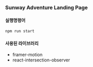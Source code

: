 ### Sunway Adventure Landing Page

#### 실행명령어

```bash
npm run start
```

#### 사용된 라이브러리

- framer-motion
- react-intersection-observer
